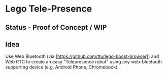 # Lego Tele-Presence

## Status - Proof of Concept / WIP

## Idea
Use Web Bluetooth (via [https://github.com/ttu/lego-boost-browser]) and Web RTC to create an easy "Telepresence robot" using any web-bluetooth supporting device (e.g. Android Phone, Chromebook).
